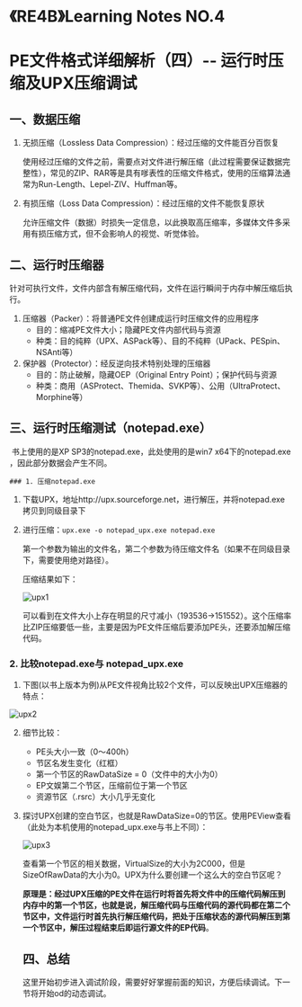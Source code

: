# 《RE4B》Learning Notes NO.4

# PE文件格式详细解析（四）-- 运行时压缩及UPX压缩调试

## 一、数据压缩

1. 无损压缩（Lossless Data Compression）：经过压缩的文件能百分百恢复

   使用经过压缩的文件之前，需要点对文件进行解压缩（此过程需要保证数据完整性），常见的ZIP、RAR等是具有嗲表性的压缩文件格式，使用的压缩算法通常为Run-Length、Lepel-ZIV、Huffman等。

2. 有损压缩（Loss Data Compression）：经过压缩的文件不能恢复原状

   允许压缩文件（数据）时损失一定信息，以此换取高压缩率，多媒体文件多采用有损压缩方式，但不会影响人的视觉、听觉体验。

## 二、运行时压缩器

​	针对可执行文件，文件内部含有解压缩代码，文件在运行瞬间于内存中解压缩后执行。

1. 压缩器（Packer）：将普通PE文件创建成运行时压缩文件的应用程序
   - 目的：缩减PE文件大小；隐藏PE文件内部代码与资源
   - 种类：目的纯粹（UPX、ASPack等）、目的不纯粹（UPack、PESpin、NSAnti等）
2. 保护器（Protector）：经反逆向技术特别处理的压缩器
   - 目的：防止破解，隐藏OEP（Original Entry Point）；保护代码与资源
   - 种类：商用（ASProtect、Themida、SVKP等）、公用（UltraProtect、Morphine等）

## 三、运行时压缩测试（notepad.exe）

​	书上使用的是XP SP3的notepad.exe，此处使用的是win7 x64下的notepad.exe ，因此部分数据会产生不同。

	### 1. 压缩notepad.exe 

1. 下载UPX，地址http://upx.sourceforge.net，进行解压，并将notepad.exe拷贝到同级目录下

2. 进行压缩：`upx.exe -o notepad_upx.exe notepad.exe`

   第一个参数为输出的文件名，第二个参数为待压缩文件名（如果不在同级目录下，需要使用绝对路径）。

   压缩结果如下：

   ![upx1](https://i.imgur.com/UlwIF56.png)

   可以看到在文件大小上存在明显的尺寸减小（193536->151552）。这个压缩率比ZIP压缩要低一些，主要是因为PE文件压缩后要添加PE头，还要添加解压缩代码。

### 2. 比较notepad.exe与 notepad_upx.exe 

1. 下图(以书上版本为例)从PE文件视角比较2个文件，可以反映出UPX压缩器的特点：

![upx2](https://i.imgur.com/zO9Uv0X.png)

2. 细节比较：

   - PE头大小一致（0～400h）
   - 节区名发生变化（红框）
   - 第一个节区的RawDataSize = 0（文件中的大小为0）
   - EP文娱第二个节区，压缩前位于第一个节区
   - 资源节区（.rsrc）大小几乎无变化

3. 探讨UPX创建的空白节区，也就是RawDataSize=0的节区。使用PEView查看（此处为本机使用的notepad_upx.exe与书上不同）：

   ![upx3](https://i.imgur.com/ge4xdx5.png)

   

   查看第一个节区的相关数据，VirtualSize的大小为2C000，但是SizeOfRawData的大小为0。UPX为什么要创建一个这么大的空白节区呢？

   **原理是：经过UPX压缩的PE文件在运行时将首先将文件中的压缩代码解压到内存中的第一个节区，也就是说，解压缩代码与压缩代码的源代码都在第二个节区中，文件运行时首先执行解压缩代码，把处于压缩状态的源代码解压到第一个节区中，解压过程结束后即运行源文件的EP代码**。

   

   ## 四、总结

   这里开始初步进入调试阶段，需要好好掌握前面的知识，方便后续调试。下一节将开始od的动态调试。

